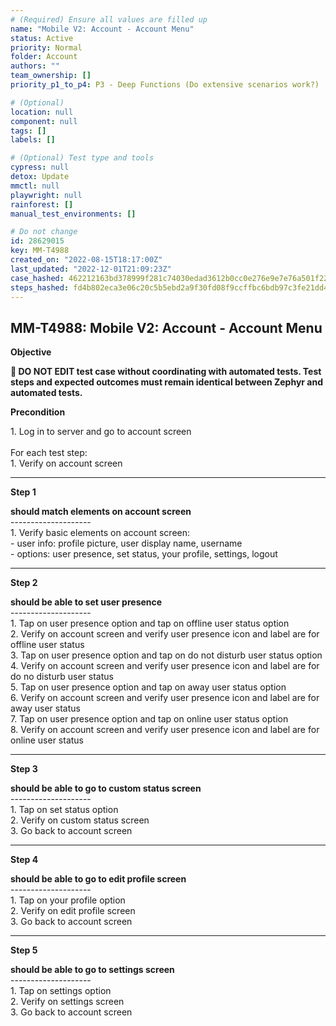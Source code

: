 ```yaml
---
# (Required) Ensure all values are filled up
name: "Mobile V2: Account - Account Menu"
status: Active
priority: Normal
folder: Account
authors: ""
team_ownership: []
priority_p1_to_p4: P3 - Deep Functions (Do extensive scenarios work?)

# (Optional)
location: null
component: null
tags: []
labels: []

# (Optional) Test type and tools
cypress: null
detox: Update
mmctl: null
playwright: null
rainforest: []
manual_test_environments: []

# Do not change
id: 28629015
key: MM-T4988
created_on: "2022-08-15T18:17:00Z"
last_updated: "2022-12-01T21:09:23Z"
case_hashed: 462212163bd378999f281c74030edad3612b0cc0e276e9e7e76a501f22bfc73f6eda29d179ec548fd358911fbaccc30f
steps_hashed: fd4b802eca3e06c20c5b5ebd2a9f30fd08f9ccffbc6bdb97c3fe21dd46c22eb01adc8a2c384a7dec1419e78280eab785
---
```


<!-- (Auto-generated) Based on frontmatter's "key" and "name" -->

## MM-T4988: Mobile V2: Account - Account Menu

**Objective**

**🛑 DO NOT EDIT test case without coordinating with automated tests. Test steps and expected outcomes must remain identical between Zephyr and automated tests.**

**Precondition**

1\. Log in to server and go to account screen\
\
For each test step:\
1\. Verify on account screen

---

**Step 1**

**should match elements on account screen**\
\--------------------\
1\. Verify basic elements on account screen:\
\- user info: profile picture, user display name, username\
\- options: user presence, set status, your profile, settings, logout

---

**Step 2**

**should be able to set user presence**\
\--------------------\
1\. Tap on user presence option and tap on offline user status option\
2\. Verify on account screen and verify user presence icon and label are for offline user status\
3\. Tap on user presence option and tap on do not disturb user status option\
4\. Verify on account screen and verify user presence icon and label are for do no disturb user status\
5\. Tap on user presence option and tap on away user status option\
6\. Verify on account screen and verify user presence icon and label are for away user status\
7\. Tap on user presence option and tap on online user status option\
8\. Verify on account screen and verify user presence icon and label are for online user status

---

**Step 3**

**should be able to go to custom status screen**\
\--------------------\
1\. Tap on set status option\
2\. Verify on custom status screen\
3\. Go back to account screen

---

**Step 4**

**should be able to go to edit profile screen**\
\--------------------\
1\. Tap on your profile option\
2\. Verify on edit profile screen\
3\. Go back to account screen

---

**Step 5**

**should be able to go to settings screen**\
\--------------------\
1\. Tap on settings option\
2\. Verify on settings screen\
3\. Go back to account screen

